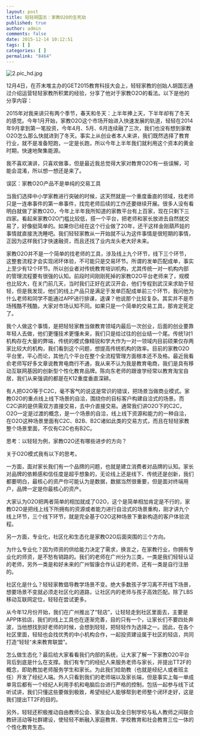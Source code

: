 ```yaml
---
layout: post
title: 轻轻胡国志：家教O2O的生死劫
published: true
author: admin
comments: false
date: 2015-12-14 10:12:51
tags: [ ]
categories: [ ]
permalink: "8464"
---
```

![2.pic_hd.jpg][1]

12月4日，在芥末堆主办的GET2015教育科技大会上，轻轻家教的创始人胡国志通过介绍运营轻轻家教所积累的经验，分享了他对于家教O2O的看法。以下是他的分享内容：

2015年对我来讲只有两个季节，春天和冬天：上半年捧上天，下半年却有了冬天的感觉。今年1月开始，家教O2O这个市场开始进入快速发展的轨道，轻轻在2014年9月拿到第一笔投资，今年4月、5月、6月连续融了三次，我们也没有想到家教O2O怎么那么快就进到了冬天。事实上从创业者本人来讲，我们既然选择了教育行业，就不是准备短跑，一定是长跑，所以今年上半年我们就利用这个资本的黄金时期，快速地聚集能源。

我不喜欢演讲，只喜欢做事，但是最近我总觉得大家对教育O2O有一些误解，可能会混淆，所以想一想还是来了。

误区：家教O2O产品不是单纯的交易工具

当我们选择中小学家教进行突破的时候，这天然就是一个重度垂直的领域，找老师只是一连串事件的第一串事件，找完老师后续的工作还要继续开展。很多人没有看明白就做了家教O2O，今年上半年我所知道的家教平台有上百家，现在只剩下三四家。看起来家教O2O门槛比较低，搭一个平台，把老师和家长放进去自然就交易了，好像挺简单的。如果你已经在这个行业做了20年，还干这样金刚葫芦娃的事情就直接洗洗睡吧。我们轻轻家教从一开始就不认为这件事情是很短期的事情，正因为这样我们才快速融资，而且还找了业内龙头老大好未来。

家教O2O并不是一个简单的找老师的工具，涉及线上九个环节，线下三个环节，这整套流程才会实现闭环体验，不可能只是交易环节。所谓的发单匹配成单，事实上至少有12个环节。所以创业者对传统教育培训机构，尤其传统一对一机构内部的管理流程要有很强的认知。前段时间刚刚死掉的家教O2O平台老师来了，规模也比较大，在关门前几天，当时我们正好在武汉开会，他们专程到武汉来求助于轻轻，但是我发现，他们的线上产品只是满足于发单匹配成单前三个环节，我问他为什么老师和同学不能通过APP进行排课，退课？他说那个比较复杂。其实并不是市场残酷不残酷，大家对市场认知不同。如果只是一个简单的交易工具，那肯定死定了。

我个人做这个事情，是把轻轻家教当做教育领域内最后一次创业，后面的创业要靠年轻人去做，他们更懂技术更懂未来，我们只是给过往的创业结一个尾。传统1对1机构存在大量的弊端，传统的模式像精锐和学大作为一对一领域内目前硕果仅存两家比较大的机构，我们看到这个问题，想提高传统机构的效率。目前的家教O2O平台里，平心而论，其他几个平台在整个全流程管理方面根本还不及格。最近我看俞老师写好多文章说教育电商行不通，我从来不认为我是教育电商，我们是具有移动互联网基因的创新型个性化教育品牌。陈向东老师的跟谁学经常以教育淘宝自居，我们从来强调的都是在K12重度垂直深耕。

有人把O2O等于C2C，毫不客气的说这是常识的错误，把场景当做商业模式。家教O2O的重点线上线下场景的自洽，围绕你的目标客户构建自洽式的场景。而C2C讲的是供需双方直接交易，去中介直接交易。通常我们讲O2O下的C2C，O2O一定是过渡的概念，是一个场景的自洽，线上线下资源和能力的一种自洽，在O2O这种场景里面有C2C、B2B、B2C诸如此类的交易方式，而且在轻轻家教整个场景里面，不仅有C2C也有B2C。

思考：以轻轻为例，家教O2O还有哪些进步的方向？

关于O2O模式我有以下的思考。

一方面，面对家长我们有一个品牌的问题，也就是建立消费者对品牌的认知。家长对品牌的依赖感和信任度是超乎想象的，无论线上还是线下、传统还是创新，我们都要明白，最核心的资产你可能认为是数据，数据当然很重要，但是面对终端用户，品牌一定是你最核心的资产。

大家认为O2O把两者简单的相加就成了O2O，这个是简单相加肯定是不行的，家教O2O是把线上线下所拥有的资源或者能力进行自洽式的场景重构，刚才讲九个线上环节，三个线下环节，就是完全基于O2O这种场景下重新构造的客户体验流程。

另一方面，专业化，社区化和生态化是家教O2O后面突围的三个方向。

为什么专业化？因为师资的供给能力决定了需求，换言之，在家教行业，你拥有专业化的师资，是不愁有销路的。我们的老师在广州分为三类，一类是我们轻轻认证的老师，另外一类是和好未来的广州智康合作认证的老师，还有一类是自行注册的。

社区化是什么？轻轻家教倡导教学场景不变。绝大多数孩子学习离不开线下场景，想要场景不变就必须走社区化的道路，让社区内的老师与孩子高效匹配。除了LBS移动互联网定位，轻轻在尝试更多。

从今年12月份开始，我们在广州推出了“轻店”，让轻轻走到社区里面去，主要是APP体验店，我们的线上工具也在逐渐完善，目的只有一个，让家长们不要四处奔波，当他想找到好老师的时候，会想到轻轻，把轻轻作为选择之一。因此，在各个社区里面，轻轻也会找优秀的中小机构合作，一起投资建设属于社区的轻店，共同打造“轻轻⁺未来教育联盟”。

怎么做生态化？最后给大家看看我们内部的系统，让大家了解一下家教O2O平台背后到底是什么在支撑。我们有专门的经纪人来服务老师与家长，并提出TT2F的概念，即助教加老师服务学生和家长。为此我们给助教（也就是经纪人或者班主任）开发了经纪人端。外人只看到我们的老师端以及家长端，但是事实上每一单成单背后都有一个经纪人利用手机和电脑后台进行严格的控制，包括一起参与线下试听试讲，我们只懂这些要做到极致，希望经纪人能够帮到老师整个闭环走好，这是我们提出TT2F的目的。

另外，轻轻还积极推动自由教师公会、家友会以及全日制学校与私人教师之间联合教研活动等社群建设，使轻轻不断融入家庭教育、学校教育和社会教育三位一体的个性化教育生态。

 [1]: http://yongz.com/yz/wp-content/uploads/2015/12/14f961b401fdd2ce719b1399f066d074.jpg "1449564196485434.jpg"